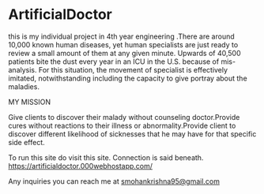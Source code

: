 # ArtificialDoctor
this is my individual project in 4th year engineering .There are around 10,000 known human diseases, yet human specialists are just ready to review a small amount of them at any given minute. Upwards of 40,500 patients bite the dust every year in an ICU in the U.S. because of mis-analysis. For this situation, the movement of specialist is effectively imitated, notwithstanding including the capacity to give portray about the maladies. 

MY MISSION 

Give clients to discover their malady without counseling doctor.Provide cures without reactions to their illness or abnormality.Provide client to discover different likelihood of sicknesses that he may have for that specific side effect. 

To run this site do visit this site. Connection is said beneath.
https://artificialdoctor.000webhostapp.com/

Any inquiries you can reach me at smohankrishna95@gmail.com
